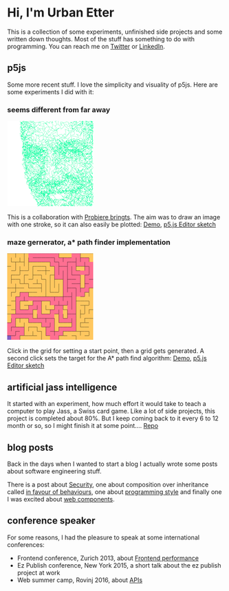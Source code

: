 # Hi, I'm Urban Etter

This is a collection of some experiments, unfinished side projects and some written down thoughts. Most of the stuff has something to do with programming. You can reach me on [Twitter](https://twitter.com/urbmc) or [LinkedIn](https://www.linkedin.com/in/urban-etter/).

## p5js
Some more recent stuff. I love the simplicity and visuality of p5js. Here are some experiments I did with it:


### seems different from far away
![from far away](assets/from_far_away.png)

This is a collaboration with [Probiere bringts](https://www.instagram.com/probiere_bringts). The aim was to draw an image with one stroke, so it can also easily be plotted: [Demo](p5js/faraway), [p5.js Editor sketch](https://editor.p5js.org/urban/sketches/_wJiaSFMS)


### maze gernerator, a* path finder implementation
![maze generator](assets/maze.png)


Click in the grid for setting a start point, then a grid gets generated. A second click sets the target for the A* path find algorithm: [Demo](p5js/maze), [p5.js Editor sketch](https://editor.p5js.org/urban/sketches/1V9ImiKsw)

## artificial jass intelligence
It started with an experiment, how much effort it would take to teach a computer to play Jass, a Swiss card game. Like a lot of side projects, this project is completed about 80%. But I keep coming back to it every 6 to 12 month or so, so I might finish it at some point.... [Repo](https://github.com/urbanetter/jassy)

## blog posts
Back in the days when I wanted to start a blog I actually wrote some posts about software engineering stuff. 

There is a post about [Security](written/on-security.md), one about composition over inheritance called [in favour of behaviours](written/in-favour-of-behaviours.md), one about [programming style](written/webdevelopment-for-humans.md) and finally one I was excited about [web components](written/web-components.html).

## conference speaker
For some reasons, I had the pleasure to speak at some international conferences:

* Frontend conference, Zurich 2013, about [Frontend performance](talked/frontend_performance.html)
* Ez Publish conference, New York 2015, a short talk about the ez publish project at work
* Web summer camp, Rovinj 2016, about [APIs](https://2016.websummercamp.com/eZ-Publish/Practical-APIs-with-eZ-Publish-eZ-Platform)

